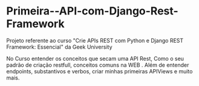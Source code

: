 # Primeira--API-com-Django-Rest-Framework
Projeto referente ao curso "Crie APIs REST com Python e Django REST Framework: Essencial" da Geek University

No Curso entender os conceitos que secam uma API Rest, Como o seu padrão de criação restfull, conceitos comuns na WEB .
Além de entender endpoints, substantivos e verbos, criar minhas primeiras APIViews e muito mais.
